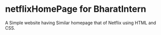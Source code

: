 # netflixHomePage for BharatIntern

A Simple website having Similar homepage that of Netflix using HTML and CSS.

